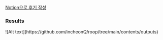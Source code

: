 [Notion으로 후기 작성](https://cheddar-fur-68b.notion.site/da8a1067fd354f54a03149025c2e5e99?pvs=4)

<h3>Results</h3>
![Alt text](https://github.com/incheonQ/roop/tree/main/contents/outputs)
